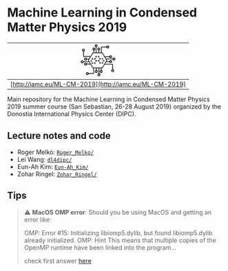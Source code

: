 # Machine Learning in Condensed Matter Physics 2019

| [![School logo](ML-CM-2019-logo.png)](http://iamc.eu/ML-CM-2019) |
| ---------------------------------------------------------------- |
| [http://iamc.eu/ML-CM-2019](http://iamc.eu/ML-CM-2019)           |

Main repository for the Machine Learning in Condensed Matter Physics 2019 summer course (San Sebastian, 26-28 August 2019) organized by the Donostia International Physics Center (DIPC).

## Lecture notes and code

* Roger Melko: [`Roger_Melko/`](Roger_Melko)
* Lei Wang: [`dl4dipc/`](dl4dipc)
* Eun-Ah Kim: [`Eun-Ah_Kim/`](Eun-Ah_Kim)
* Zohar Ringel: [`Zohar_Ringel/`](https://github.com/iamc/ML-CM-2019/tree/master/Zohar_Ringel)


## Tips

> ⚠️ **MacOS OMP error**: Should you be using MacOS and getting an error like:
>
>  OMP: Error #15: Initializing libiomp5.dylib, but found libiomp5.dylib already initialized.
>  OMP: Hint This means that multiple copies of the OpenMP runtime have been linked into the program...
>
> check first answer [here](https://stackoverflow.com/questions/53014306/error-15-initializing-libiomp5-dylib-but-found-libiomp5-dylib-already-initial)
